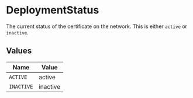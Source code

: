 # DeploymentStatus

The current status of the certificate on the network. This is either `active` or `inactive`.


## Values

| Name       | Value      |
| ---------- | ---------- |
| `ACTIVE`   | active     |
| `INACTIVE` | inactive   |